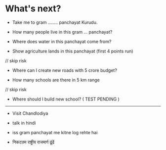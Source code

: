 # What's next?

  - Take me to gram ........ panchayat Kurudu.

  - How many people live in this gram ... panchayat?

  - Where does water in this panchayat come from?
  
  - Show agriculture lands in this panchayat (first 4 points run)
  
  // skip risk
  - Where can I create new roads with 5 crore budget?

  - How many schools are there in 5 km range
  
  // skip  risk
  - Where should I build new school? ( TEST PENDING )


----

  - Visit Chandlodiya

  - talk in hindi
  
  - iss gram panchayat me kitne log rehte hai

  - निकटतम राष्ट्रीय राजमार्ग ढूंढें
